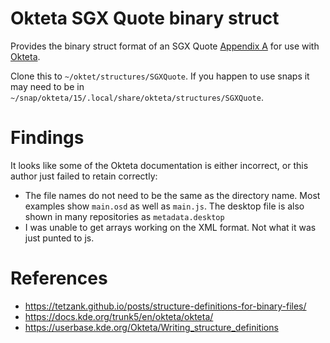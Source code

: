 # Okteta SGX Quote binary struct

Provides the binary struct format of an SGX Quote 
[Appendix A](https://download.01.org/intel-sgx/latest/dcap-latest/linux/docs/Intel_SGX_ECDSA_QuoteLibReference_DCAP_API.pdf)
for use with [Okteta](https://apps.kde.org/okteta/).

Clone this to `~/oktet/structures/SGXQuote`.
If you happen to use snaps it may need to be in
`~/snap/okteta/15/.local/share/okteta/structures/SGXQuote`.

# Findings

It looks like some of the Okteta documentation is either incorrect, or this
author just failed to retain correctly:
* The file names do not need to be the same as the directory name.  Most
  examples show `main.osd` as well as `main.js`.  The desktop file is also shown
  in many repositories as `metadata.desktop`
* I was unable to get arrays working on the XML format.  Not what it was
  just punted to js.


# References

* https://tetzank.github.io/posts/structure-definitions-for-binary-files/
* https://docs.kde.org/trunk5/en/okteta/okteta/
* https://userbase.kde.org/Okteta/Writing_structure_definitions
